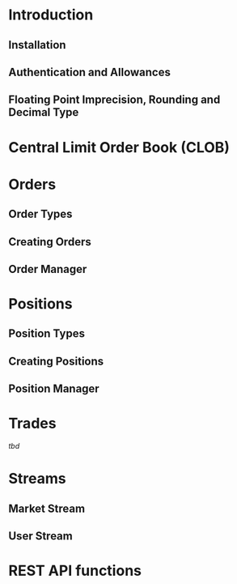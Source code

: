 # Introduction
## Installation
## Authentication and Allowances
## Floating Point Imprecision, Rounding and Decimal Type

# Central Limit Order Book (CLOB)

# Orders
## Order Types
## Creating Orders
## Order Manager

# Positions
## Position Types
## Creating Positions
## Position Manager

# Trades
_tbd_

# Streams
## Market Stream
## User Stream

# REST API functions